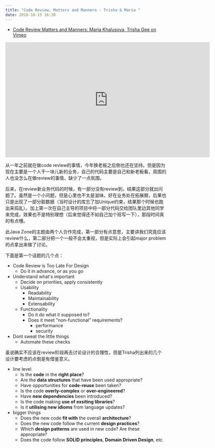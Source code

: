 ```yaml
---
title: "Code Review, Matters and Manners - Trisha & Maria "
date: 2016-10-15 16:30
---
```


- [Code Review Matters and Manners: Maria Khalusova, Trisha Gee on Vimeo](https://vimeo.com/182087729)

<iframe src="https://player.vimeo.com/video/182087729" width="640" height="360" frameborder="0" webkitallowfullscreen mozallowfullscreen allowfullscreen></iframe>

从一年之前就在做code review的事情，今年换老板之后倒也还在坚持。但是因为现在主要是一个人干一块儿新的业务，自己的代码主要是自己和新老板看，周围的人也没怎么在做review的事情，缺少了一点氛围。

后来，在review新业务代码的时候，有一部分没有review到，结果这部分就出问题了。虽然是一个小问题，但是心里也不太是滋味。好在业务处在拓展期，后果也只是出现了一部分脏数据（当时设计的库忘了加Unique约束，结果那个时候也跑出来捣乱）。加上第一次在自己主导的项目中将一部分代码交给团队里边其他同学来完成，效果也不是特别理想（后来觉得还不如自己加个班写一下），那段时间真的有点懵。

此Java Zone的主题由两个人合作完成，第一部分有点意思，主要讲我们究竟应该review什么，第二部分把一个一般不会太重视，但是实际上会引起major problem的点拿出来做了讨论。

下面是第一个话题的几个点：

- Code Review is Too Late For Design
    + Do it in advance, or as you go
- Understand what's important
    + Decide on priorities, apply consistently
    + Usability
        * Readability
        * Maintainability
        * Extensability
    + Functionality
        * Do it do what it supposed to?
        * Does it meet "non-functional" requirements?
            - performance
            - security
- Dont sweat the little things
    + Automate these checks

虽说确实不应该在review阶段再去讨论设计的合理性，但是Trisha列出来的几个设计要考虑的点倒是有借鉴意义。

- line level
    + Is the **code** in the **right place**?
    + Are the **data structures** that have been used appropriate?
    + Have opportunities for **code-reuse** been taken?
    + Is the code **overly-complex** or **over-engineered**?
    + Have **new dependencies** been introduced?
    + Is the code making **use of exsiting libraries**?
    + Is it **utilising new idioms** from language updates?
- bigger things
    + Does the new code **fit with** the overall **architecture**?
    + Does the new code follow the current **design practices**?
    + Which **design patterns** are used in new code? Are these appropriate?
    + Does the code follow **SOLID principles**, **Domain Driven Design**, etc.


